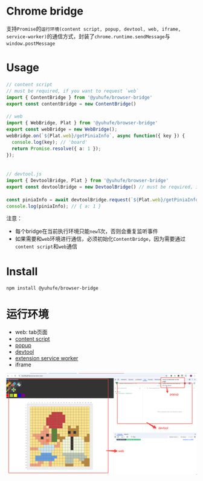 # Chrome bridge

支持`Promise`的`运行环境(content script, popup, devtool, web, iframe, service-worker)`的通信方式，封装了`chrome.runtime.sendMessage`与`window.postMessage`

# Usage

```typescript
// content script 
// must be required, if you want to request `web`
import { ContentBridge } from '@yuhufe/browser-bridge'
export const contentBridge = new ContentBridge() 

// web
import { WebBridge, Plat } from '@yuhufe/browser-bridge'
export const webBridge = new WebBridge();
webBridge.on(`${Plat.web}/getPiniaInfo`, async function({ key }) {
  console.log(key); // 'board'
  return Promise.resolve({ a: 1 });
});


// devtool.js
import { DevtoolBridge, Plat } from '@yuhufe/browser-bridge'
export const devtoolBridge = new DevtoolBridge() // must be required, if you want to request `web`

const piniaInfo = await devtoolBridge.request(`${Plat.web}/getPiniaInfo`, { key: 'board' });
console.log(piniaInfo); // { a: 1 }
```

注意：
- 每个bridge在当前执行环境只能`new`1次，否则会重复监听事件
- 如果需要和`web`环境进行通信，必须初始化`ContentBridge`，因为需要通过`content script`和`web`通信

# Install

```
npm install @yuhufe/browser-bridge
```

# 运行环境
- web: tab页面
- [content script](https://developer.chrome.com/docs/extensions/develop/concepts/content-scripts)
- [popup](https://developer.chrome.com/docs/extensions/develop/ui/add-popup)
- [devtool](https://developer.chrome.com/docs/extensions/how-to/devtools/extend-devtools)
- [extension service worker](https://developer.chrome.com/docs/extensions/develop/concepts/service-workers/basics)
- iframe

![image](./assets/runtime_envs.png)

